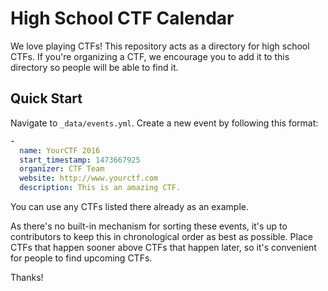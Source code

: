High School CTF Calendar
======

We love playing CTFs! This repository acts as a directory for high school CTFs. If you're organizing a CTF, we encourage you to add it to this directory so people will be able to find it.

Quick Start
------

Navigate to `_data/events.yml`. Create a new event by following this format:

```yaml
-
  name: YourCTF 2016
  start_timestamp: 1473667925
  organizer: CTF Team
  website: http://www.yourctf.com
  description: This is an amazing CTF.
```

You can use any CTFs listed there already as an example.

As there's no built-in mechanism for sorting these events, it's up to contributors to keep this in chronological order as best as possible. Place CTFs that happen sooner above CTFs that happen later, so it's convenient for people to find upcoming CTFs.

Thanks!

